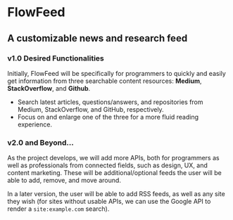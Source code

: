 # FlowFeed

## A customizable news and research feed

### v1.0 Desired Functionalities

Initially, FlowFeed will be specifically for programmers to quickly and easily get information from three searchable content resources: **Medium**, **StackOverflow**, and **Github**.

 * Search latest articles, questions/answers, and repositories from Medium, StackOverflow, and GitHub, respectively.
 * Focus on and enlarge one of the three for a more fluid reading experience.

### v2.0 and Beyond...

As the project develops, we will add more APIs, both for programmers as well as professionals from connected fields, such as design, UX, and content marketing. These will be additional/optional feeds the user will be able to add, remove, and move around.

In a later version, the user will be able to add RSS feeds, as well as any site they wish (for sites without usable APIs, we can use the Google API to render a `site:example.com` search).
